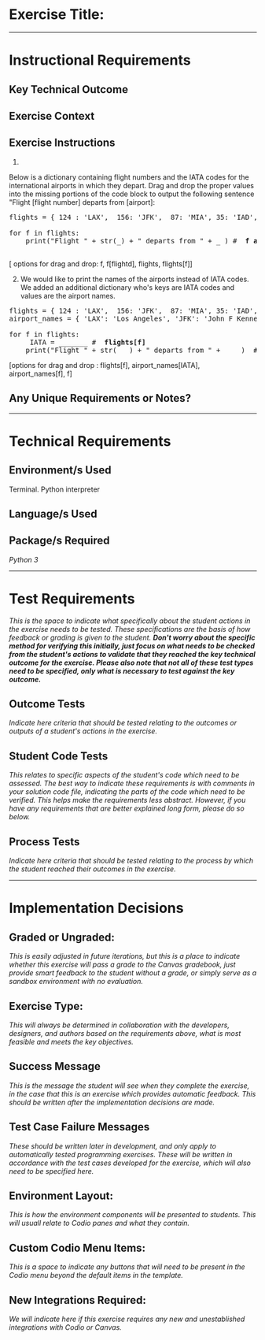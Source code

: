 # Exercise Title:
---
# Instructional Requirements
## Key Technical Outcome

## Exercise Context

## Exercise Instructions

1. 
Below is a dictionary containing flight numbers and the IATA codes for the international airports in which they depart.
Drag and drop the proper values into the missing portions of the code block to output the following sentence "Flight [flight number] departs from [airport]:

<pre>
flights = { 124 : 'LAX',  156: 'JFK',  87: 'MIA', 35: 'IAD', 78: 'HNL' }
 
for f in flights:
 	print("Flight " + str(_) + " departs from " + _ ) # <b> f and flights[f] </b>
 </pre>
 
[ options for drag and drop:  f, f[flightd], flights, flights[f]] 
  
 2. We would like to print the names of the airports instead of IATA codes. We added an additional dictionary who's keys are IATA codes and values are the airport names. 
 

<pre>
flights = { 124 : 'LAX',  156: 'JFK',  87: 'MIA', 35: 'IAD', 78: 'HNL' }
airport_names = { 'LAX': 'Los Angeles', 'JFK': 'John F Kennedy', 'MIA': 'Miami', 'IAD': 'Washington Dulles', 'HNL': 'Daniel K. Inouye'}

for f in flights:
	 IATA = _______ # <b> flights[f] </b>
 	print("Flight " + str( _ ) + " departs from " + ____)  #  <b>f and airport_names[IATA]</b>
</pre>
 	
[options for drag and drop : flights[f], airport_names[IATA], airport_names[f], f]


 
## Any Unique Requirements or Notes?

---
# Technical Requirements
<em><strong></strong></em>

## Environment/s Used
Terminal. Python interpreter

## Language/s Used
<em></em>

## Package/s Required
<em>Python 3</em>

---
# Test Requirements
<em>This is the space to indicate what specifically about the student actions in the exercise needs to be tested. These specifications are the basis of how feedback or grading is given to the student. <strong>Don't worry about the specific method for verifying this initially, just focus on what needs to be checked from the student's actions to validate that they reached the key technical outcome for the exercise. Please also note that not all of these test types need to be specified, only what is necessary to test against the key outcome.</strong></em>

## Outcome Tests
<em>Indicate here criteria that should be tested relating to the outcomes or outputs of a student's actions in the exercise.</em>

## Student Code Tests
<em>This relates to specific aspects of the student's code which need to be assessed. The best way to indicate these requirements is with comments in your solution code file, indicating the parts of the code which need to be verified. This helps make the requirements less abstract. However, if you have any requirements that are better explained long form, please do so below.</em>

## Process Tests
<em>Indicate here criteria that should be tested relating to the process by which the student reached their outcomes in the exercise.</em>

---
#  Implementation Decisions

## Graded or Ungraded:
<em>This is easily adjusted in future iterations, but this is a place to indicate whether this exercise will pass a grade to the Canvas gradebook, just provide smart feedback to the student without a grade, or simply serve as a sandbox environment with no evaluation.</em>

## Exercise Type:
<em>This will always be determined in collaboration with the developers, designers, and authors based on the requirements above, what is most feasible and meets the key objectives.</em>

## Success Message
<em>This is the message the student will see when they complete the exercise, in the case that this is an exercise which provides automatic feedback. This should be written after the implementation decisions are made.</em>

## Test Case Failure Messages
<em>These should be written later in development, and only apply to automatically tested programming exercises. These will be written in accordance with the test cases developed for the exercise, which will also need to be specified here.</em>

## Environment Layout:
<em>This is how the environment components will be presented to students. This will usuall relate to Codio panes and what they contain.</em>

## Custom Codio Menu Items:
<em>This is a space to indicate any buttons that will need to be present in the Codio menu beyond the default items in the template.</em>

## New Integrations Required:
<em>We will indicate here if this exercise requires any new and unestablished integrations with Codio or Canvas.</em>
